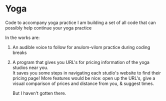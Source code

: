 # Yoga
Code to accompany yoga practice
I am building a set of all code that can possibly help continue your yoga practice

In the works are:

1) An audible voice to follow for anulom-vilom practice during coding breaks

2) A program that gives you URL's for pricing information of the yoga studios near you.  
   It saves you some steps in navigating each studio's website to find their pricing page!
   More features would be nice: open up the URL's, give a visual comparison of prices and distance from you, & suggest times.  
   
   But I haven't gotten there.  
   
   
